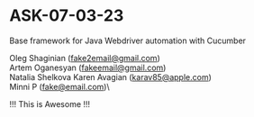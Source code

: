 # ASK-07-03-23

Base framework for Java Webdriver automation with Cucumber

Oleg Shaginian (fake2email@gmail.com)\
Artem Oganesyan (fakeemail@gmail.com)\
Natalia Shelkova
Karen Avagian (karav85@apple.com)\
Minni P (fake@email.com)\

!!! This is Awesome !!!